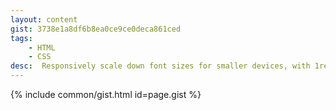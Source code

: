 ```yaml
---
layout: content
gist: 3738e1a8df6b8ea0ce9ce0deca861ced
tags:
    - HTML
    - CSS
desc:  Responsively scale down font sizes for smaller devices, with 1rem (16px) as the baseline
---
```


{% include common/gist.html id=page.gist %}